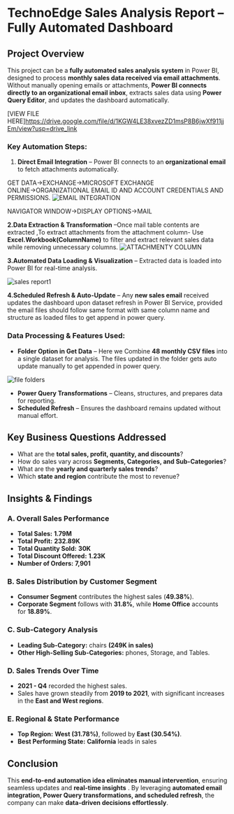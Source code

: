 # **TechnoEdge Sales Analysis Report –  Fully Automated Dashboard**

## **Project Overview**

This project can be a **fully automated sales analysis system** in Power BI, designed to process **monthly sales data received via email attachments**. Without manually opening emails or attachments, **Power BI connects directly to an organizational email inbox**, extracts sales data using **Power Query Editor**, and updates the dashboard automatically.

[VIEW FILE HERE]https://drive.google.com/file/d/1KGW4LE38xvezZD1msP8B6jwXf911jjEm/view?usp=drive_link

### **Key Automation Steps:**

1. **Direct Email Integration** – Power BI connects to an **organizational email** to fetch attachments automatically.

GET DATA→EXCHANGE→MICROSOFT EXCHANGE ONLINE→ORGANIZATIONAL EMAIL ID AND ACCOUNT CREDENTIALS AND PERMISSIONS.
![EMAIL INTEGRATION](https://github.com/user-attachments/assets/af60a0c8-a306-4e5b-b35e-273141e19e50)

NAVIGATOR WINDOW→DISPLAY OPTIONS→MAIL 

**2.Data Extraction & Transformation** –Once mail table contents are extracted ,To extract attachments from the attachment column- Use **Excel.Workbook(ColumnName)** to filter and extract relevant sales data while removing unnecessary columns.
![ATTACHMENTY COLUMN](https://github.com/user-attachments/assets/14ddc997-6ffa-49ec-9c1c-61a3f74644ad)


**3.Automated Data Loading & Visualization** – Extracted data is loaded into Power BI for real-time analysis.

![sales report1](https://github.com/user-attachments/assets/63e6f157-8d4a-43ce-b7ab-56658e48e8f4)

**4.Scheduled Refresh & Auto-Update** – Any **new sales email** received updates the dashboard upon dataset refresh in Power BI Service, provided the email files should follow same format with same column name and structure as loaded files to get append in power query.

### **Data Processing & Features Used:**

- **Folder Option in Get Data** – Here we Combine **48 monthly CSV files** into a single dataset for analysis. The files updated in the folder gets auto update manually to  get appended in power query.

![file folders](https://github.com/user-attachments/assets/c1ac4d7a-de46-4858-9b21-91ccffd24e72)

- **Power Query Transformations** – Cleans, structures, and prepares data for reporting.
- **Scheduled Refresh** – Ensures the dashboard remains updated without manual effort.

## **Key Business Questions Addressed**

- What are the **total sales, profit, quantity, and discounts**?
- How do sales vary across **Segments, Categories, and Sub-Categories**?
- What are the **yearly and quarterly sales trends**?
- Which **state and region** contribute the most to revenue?

## **Insights & Findings**

### **A. Overall Sales Performance**

- **Total Sales:** **1.79M**
- **Total Profit:** **232.89K**
- **Total Quantity Sold:** **30K**
- **Total Discount Offered:** **1.23K**
- **Number of Orders:** **7,901**

### **B. Sales Distribution by Customer Segment**

- **Consumer Segment** contributes the highest sales (**49.38%**).
- **Corporate Segment** follows with **31.8%**, while **Home Office** accounts for **18.89%**.

### **C. Sub-Category Analysis**

- **Leading Sub-Category:** chairs **(249K in sales)**
- **Other High-Selling Sub-Categories:** phones, Storage, and Tables.

### **D. Sales Trends Over Time**

- **2021 - Q4** recorded the highest sales.
- Sales have grown steadily from **2019 to 2021**, with significant increases in the **East and West regions**.

### **E. Regional & State Performance**

- **Top Region:** **West (31.78%)**, followed by **East (30.54%)**.
- **Best Performing State:** **California** leads in sales

## **Conclusion**

This **end-to-end automation idea eliminates manual intervention**, ensuring seamless updates and **real-time insights** . By leveraging **automated email integration, Power Query transformations, and scheduled refresh**, the company can make **data-driven decisions effortlessly**.
